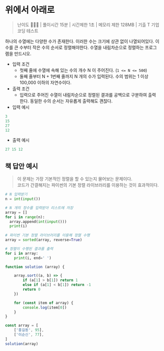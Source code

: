 # 위에서 아래로

> 난이도 🧡🤍🤍 | 풀이시간 15분 | 시간제한 1초 | 메모리 제한 128MB | 기출 T 기업 코딩 테스트

하나의 수열에는 다양한 수가 존재한다. 이러한 수는 크기에 상관 없이 나열되어있다. 이 수를 큰 수부터 작은 수의 순서로 정렬해야한다. 수열을 내림차순으로 정렬하는 프로그램을 만드시오.

* 입력 조건
  * 첫째 줄에 수열에 속해 있는 수의 개수 N 이 주어진다. (`1 <= N <= 500`)
  * 둘째 줄부터 N + 1번째 줄까지 N 개의 수가 입력된다. 수의 범위는 1 이상 100,000 이하의 자연수이다.
* 출력 조건
  * 입력으로 주어진 수열이 내림차순으로 정렬된 결과를 공백으로 구분하여 출력한다. 동일한 수의 순서는 자유롭게 출력해도 괜찮다.
* 입력 예시

``` python
3
15
27
12
```

* 출력 예시

``` python
27 15 12
```

## 책 답안 예시

> 이 문제는 가장 기본적인 정렬을 할 수 있는지 물어보는 문제이다. \
> 코드가 간결해지는 파이썬의 기본 정렬 라이브러리를 이용하는 것이 효과적이다.

``` python
# N 입력받기
n = int(input())

# N 개의 정수를 입력받아 리스트에 저장
array = []
for i in range(n):
  array.append(int(input()))
  print(i)
  
# 파이썬 기본 정렬 라이브러리를 이용해 정렬 수행
array = sorted(array, reverse=True)

# 정렬이 수행된 결과를 출력
for i in array:
    print(i, end=' ')
```

``` js
function solution (array) {

	array.sort((a, b) => {
		if (a[1] > b[1]) return 1
		else if (a[1] < b[1]) return -1
		return 0
	})

	for (const item of array) {
		console.log(item[0])
	}
}

const array = [
	['홍길동', 95],
	['이순신', 77],
]
solution(array)
```